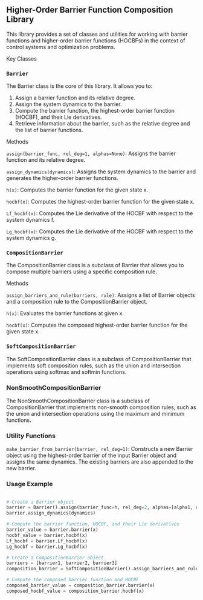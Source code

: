 ## Higher-Order Barrier Function Composition Library

This library provides a set of classes and utilities for working with barrier functions and higher-order barrier functions (HOCBFs) in the context of control systems and optimization problems.


Key Classes
### `Barrier`
The Barrier class is the core of this library. It allows you to:

1. Assign a barrier function and its relative degree.
2. Assign the system dynamics to the barrier.
3. Compute the barrier function, the highest-order barrier function (HOCBF), and their Lie derivatives.
4. Retrieve information about the barrier, such as the relative degree and the list of barrier functions.

Methods

`assign(barrier_func, rel_deg=1, alphas=None)`: Assigns the barrier function and its relative degree.

`assign_dynamics(dynamics)`: Assigns the system dynamics to the barrier and generates the higher-order barrier functions.

`h(x)`: Computes the barrier function for the given state x.

`hocbf(x)`: Computes the highest-order barrier function for the given state x.

`Lf_hocbf(x)`: Computes the Lie derivative of the HOCBF with respect to the system dynamics f.

`Lg_hocbf(x)`: Computes the Lie derivative of the HOCBF with respect to the system dynamics g.

### `CompositionBarrier`

The CompositionBarrier class is a subclass of Barrier that allows you to compose multiple barriers using a specific composition rule.

Methods

`assign_barriers_and_rule(barriers, rule)`: Assigns a list of Barrier objects and a composition rule to the CompositionBarrier object.

`h(x)`: Evaluates the barrier functions at given x.

`hocbf(x)`: Computes the composed highest-order barrier function for the given state x.


### `SoftCompositionBarrier`

The SoftCompositionBarrier class is a subclass of CompositionBarrier that implements soft composition rules, such as the union and intersection operations using softmax and softmin functions.

### NonSmoothCompositionBarrier

The NonSmoothCompositionBarrier class is a subclass of CompositionBarrier that implements non-smooth composition rules, such as the union and intersection operations using the maximum and minimum functions.

### Utility Functions

`make_barrier_from_barrier(barrier, rel_deg=1)`: Constructs a new Barrier object using the highest-order barrier of the input Barrier object and assigns the same dynamics. The existing barriers are also appended to the new barrier.


### Usage Example

```python

# Create a Barrier object
barrier = Barrier().assign(barrier_func=h, rel_deg=2, alphas=[alpha1, alpha2])
barrier.assign_dynamics(dynamics)

# Compute the barrier function, HOCBF, and their Lie derivatives
barrier_value = barrier.barrier(x)
hocbf_value = barrier.hocbf(x)
Lf_hocbf = barrier.Lf_hocbf(x)
Lg_hocbf = barrier.Lg_hocbf(x)

# Create a CompositionBarrier object
barriers = [barrier1, barrier2, barrier3]
composition_barrier = SoftCompositionBarrier().assign_barriers_and_rule(barriers, 'union')

# Compute the composed barrier function and HOCBF
composed_barrier_value = composition_barrier.barrier(x)
composed_hocbf_value = composition_barrier.hocbf(x)
```
